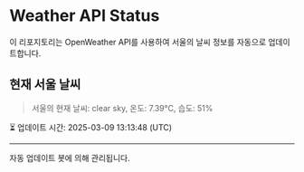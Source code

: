
# Weather API Status

이 리포지토리는 OpenWeather API를 사용하여 서울의 날씨 정보를 자동으로 업데이트합니다.

## 현재 서울 날씨
> 서울의 현재 날씨: clear sky, 온도: 7.39°C, 습도: 51%

⏳ 업데이트 시간: 2025-03-09 13:13:48 (UTC)

---
자동 업데이트 봇에 의해 관리됩니다.

